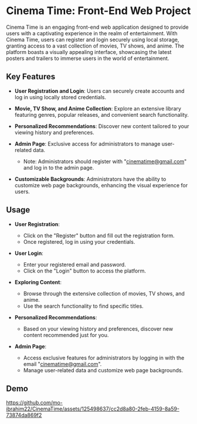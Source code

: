 # Cinema Time: Front-End Web Project

Cinema Time is an engaging front-end web application designed to provide users with a captivating experience in the realm of entertainment. With Cinema Time, users can register and login securely using local storage, granting access to a vast collection of movies, TV shows, and anime. The platform boasts a visually appealing interface, showcasing the latest posters and trailers to immerse users in the world of entertainment.

## Key Features

- **User Registration and Login**: Users can securely create accounts and log in using locally stored credentials.

- **Movie, TV Show, and Anime Collection**: Explore an extensive library featuring genres, popular releases, and convenient search functionality.

- **Personalized Recommendations**: Discover new content tailored to your viewing history and preferences.

- **Admin Page**: Exclusive access for administrators to manage user-related data. 
  - Note: Administrators should register with "cinematime@gmail.com" and log in to the admin page.

- **Customizable Backgrounds**: Administrators have the ability to customize web page backgrounds, enhancing the visual experience for users.

## Usage

- **User Registration**:
  - Click on the "Register" button and fill out the registration form.
  - Once registered, log in using your credentials.

- **User Login**:
  - Enter your registered email and password.
  - Click on the "Login" button to access the platform.

- **Exploring Content**:
  - Browse through the extensive collection of movies, TV shows, and anime.
  - Use the search functionality to find specific titles.

- **Personalized Recommendations**:
  - Based on your viewing history and preferences, discover new content recommended just for you.

- **Admin Page**:
  - Access exclusive features for administrators by logging in with the email "cinematime@gmail.com".
  - Manage user-related data and customize web page backgrounds.

## Demo

https://github.com/mo-ibrahim22/CinemaTime/assets/125498637/cc2d8a80-2feb-4159-8a59-73874da869f2

